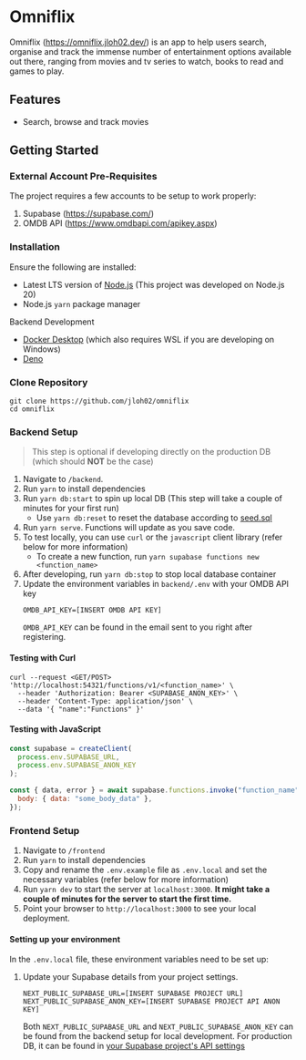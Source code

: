 # Omniflix

Omniflix (<https://omniflix.jloh02.dev/>) is an app to help users search, organise and track the immense number of entertainment options available out there, ranging from movies and tv series to watch, books to read and games to play.

## Features

- Search, browse and track movies

## Getting Started

### External Account Pre-Requisites

The project requires a few accounts to be setup to work properly:

1. Supabase (<https://supabase.com/>)
2. OMDB API (<https://www.omdbapi.com/apikey.aspx>)

### Installation

Ensure the following are installed:

- Latest LTS version of [Node.js](https://nodejs.org/en) (This project was developed on Node.js 20)
- Node.js `yarn` package manager

Backend Development

- [Docker Desktop](https://docs.docker.com/get-docker/) (which also requires WSL if you are developing on Windows)
- [Deno](https://docs.deno.com/runtime/manual/getting_started/installation)

### Clone Repository

```
git clone https://github.com/jloh02/omniflix
cd omniflix
```

### Backend Setup

> This step is optional if developing directly on the production DB (which should **NOT** be the case)

1. Navigate to `/backend`.
2. Run `yarn` to install dependencies
3. Run `yarn db:start` to spin up local DB (This step will take a couple of minutes for your first run)
   - Use `yarn db:reset` to reset the database according to [seed.sql](./backend/supabase/seed.sql)
4. Run `yarn serve`. Functions will update as you save code.
5. To test locally, you can use `curl` or the `javascript` client library (refer below for more information)
   - To create a new function, run `yarn supabase functions new <function_name>`
6. After developing, run `yarn db:stop` to stop local database container
7. Update the environment variables in `backend/.env` with your OMDB API key
   ```
   OMDB_API_KEY=[INSERT OMDB API KEY]
   ```
   `OMDB_API_KEY` can be found in the email sent to you right after registering.

#### Testing with Curl

```
curl --request <GET/POST> 'http://localhost:54321/functions/v1/<function_name>' \
  --header 'Authorization: Bearer <SUPABASE_ANON_KEY>' \
  --header 'Content-Type: application/json' \
  --data '{ "name":"Functions" }'
```

#### Testing with JavaScript

```js
const supabase = createClient(
  process.env.SUPABASE_URL,
  process.env.SUPABASE_ANON_KEY
);

const { data, error } = await supabase.functions.invoke("function_name", {
  body: { data: "some_body_data" },
});
```

### Frontend Setup

1. Navigate to `/frontend`
2. Run `yarn` to install dependencies
3. Copy and rename the `.env.example` file as `.env.local` and set the necessary variables (refer below for more information)
4. Run `yarn dev` to start the server at `localhost:3000`. **It might take a couple of minutes for the server to start the first time.**
5. Point your browser to `http://localhost:3000` to see your local deployment.

#### Setting up your environment

In the `.env.local` file, these environment variables need to be set up:

1. Update your Supabase details from your project settings.

   ```
   NEXT_PUBLIC_SUPABASE_URL=[INSERT SUPABASE PROJECT URL]
   NEXT_PUBLIC_SUPABASE_ANON_KEY=[INSERT SUPABASE PROJECT API ANON KEY]
   ```

   Both `NEXT_PUBLIC_SUPABASE_URL` and `NEXT_PUBLIC_SUPABASE_ANON_KEY` can be found from the backend setup for local development. For production DB, it can be found in [your Supabase project's API settings](https://app.supabase.com/project/_/settings/api)
